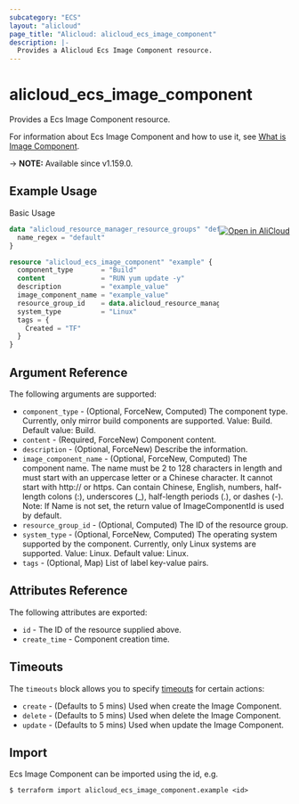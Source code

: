 ```yaml
---
subcategory: "ECS"
layout: "alicloud"
page_title: "Alicloud: alicloud_ecs_image_component"
description: |-
  Provides a Alicloud Ecs Image Component resource.
---
```


# alicloud_ecs_image_component

Provides a Ecs Image Component resource. 

For information about Ecs Image Component and how to use it, see [What is Image Component](https://www.alibabacloud.com/help/en/doc-detail/200424.htm).

-> **NOTE:** Available since v1.159.0.

## Example Usage
<div class="oics-button" style="float: right;margin: 0 0 -40px 0;">
  <a href="https://api.aliyun.com/api-tools/terraform?resource=alicloud_ecs_image_component&exampleId=8f92edce-12ca-de82-52fd-cf441590ea9a6d95664b&activeTab=example&spm=docs.r.ecs_image_component.0.8f92edce12" target="_blank">
    <img alt="Open in AliCloud" src="https://img.alicdn.com/imgextra/i1/O1CN01hjjqXv1uYUlY56FyX_!!6000000006049-55-tps-254-36.svg" style="max-height: 44px; margin: 32px auto; max-width: 100%;">
  </a>
</div>

Basic Usage

```terraform
data "alicloud_resource_manager_resource_groups" "default" {
  name_regex = "default"
}

resource "alicloud_ecs_image_component" "example" {
  component_type       = "Build"
  content              = "RUN yum update -y"
  description          = "example_value"
  image_component_name = "example_value"
  resource_group_id    = data.alicloud_resource_manager_resource_groups.default.groups.0.id
  system_type          = "Linux"
  tags = {
    Created = "TF"
  }
}
```

## Argument Reference

The following arguments are supported:
* `component_type` - (Optional, ForceNew, Computed) The component type. Currently, only mirror build components are supported. Value: Build.  Default value: Build.
* `content` - (Required, ForceNew) Component content.
* `description` - (Optional, ForceNew) Describe the information.
* `image_component_name` - (Optional, ForceNew, Computed) The component name. The name must be 2 to 128 characters in length and must start with an uppercase letter or a Chinese character. It cannot start with http:// or https. Can contain Chinese, English, numbers, half-length colons (:), underscores (_), half-length periods (.), or dashes (-).  Note: If Name is not set, the return value of ImageComponentId is used by default.
* `resource_group_id` - (Optional, Computed) The ID of the resource group.
* `system_type` - (Optional, ForceNew, Computed) The operating system supported by the component. Currently, only Linux systems are supported. Value: Linux.  Default value: Linux.
* `tags` - (Optional, Map) List of label key-value pairs.

## Attributes Reference

The following attributes are exported:
* `id` - The ID of the resource supplied above.
* `create_time` - Component creation time.

## Timeouts

The `timeouts` block allows you to specify [timeouts](https://www.terraform.io/docs/configuration-0-11/resources.html#timeouts) for certain actions:
* `create` - (Defaults to 5 mins) Used when create the Image Component.
* `delete` - (Defaults to 5 mins) Used when delete the Image Component.
* `update` - (Defaults to 5 mins) Used when update the Image Component.

## Import

Ecs Image Component can be imported using the id, e.g.

```shell
$ terraform import alicloud_ecs_image_component.example <id>
```